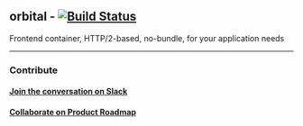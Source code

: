 orbital - [![Build Status](https://travis-ci.org/schahriar/orbital.svg?branch=master)](https://travis-ci.org/schahriar/orbital)
---

Frontend container, HTTP/2-based, no-bundle, for your application needs

---

### Contribute
#### [Join the conversation on Slack](https://join.slack.com/t/orbital-js/shared_invite/enQtNDU4MTY3Njk2NjczLTAyNGM5MTgyMGE3NmVmZTBhMjA0Yjg1ZTE0M2NhNjBhM2VkMGUzYjNmZDViODg0YjFhMjRlZmRlYjJmN2M4YjM)

#### [Collaborate on Product Roadmap](https://trello.com/b/3W2ygx0c/roadmap)
